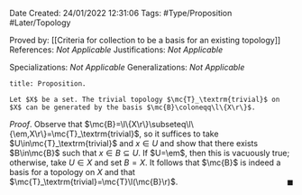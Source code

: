 <div class="topSpace"></div>

Date Created: 24/01/2022 12:31:06
Tags: #Type/Proposition #Later/Topology

Proved by: [[Criteria for collection to be a basis for an existing topology]]
References: _Not Applicable_
Justifications: _Not Applicable_

Specializations: _Not Applicable_
Generalizations: _Not Applicable_

``` ad-Proposition
title: Proposition.

Let $X$ be a set. The trivial topology $\mc{T}_\textrm{trivial}$ on $X$ can be generated by the basis $\mc{B}\coloneqq\l\{X\r\}$.

```

_Proof_. Observe that $\mc{B}=\l\{X\r\}\subseteq\l\{\em,X\r\}=\mc{T}_\textrm{trivial}$, so it suffices to take $U\in\mc{T}_\textrm{trivial}$ and $x\in U$ and show that there exists $B\in\mc{B}$ such that $x\in B\subseteq U$. If $U=\em$, then this is vacuously true; otherwise, take $U\in X$ and set $B=X$. It follows that $\mc{B}$ is indeed a basis for a topology on $X$ and that $\mc{T}_\textrm{trivial}=\mc{T}\l(\mc{B}\r)$.<span style="float:right;">$\blacksquare$</span>
